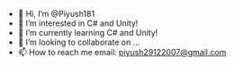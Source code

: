 - 👋 Hi, I’m @Piyush181
- 👀 I’m interested in C# and Unity!
- 🌱 I’m currently learning C# and Unity!
- 💞️ I’m looking to collaborate on ...
- 📫 How to reach me email: piyush29122007@gmail.com

<!---
Piyush181/Piyush181 is a ✨ special ✨ repository because its `README.md` (this file) appears on your GitHub profile.
You can click the Preview link to take a look at your changes.
--->
